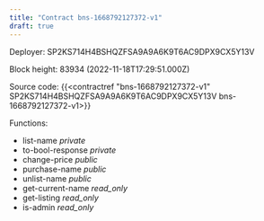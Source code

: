 ```yaml
---
title: "Contract bns-1668792127372-v1"
draft: true
---
```

Deployer: SP2KS714H4BSHQZFSA9A9A6K9T6AC9DPX9CX5Y13V


 



Block height: 83934 (2022-11-18T17:29:51.000Z)

Source code: {{<contractref "bns-1668792127372-v1" SP2KS714H4BSHQZFSA9A9A6K9T6AC9DPX9CX5Y13V bns-1668792127372-v1>}}

Functions:

* list-name _private_
* to-bool-response _private_
* change-price _public_
* purchase-name _public_
* unlist-name _public_
* get-current-name _read_only_
* get-listing _read_only_
* is-admin _read_only_
